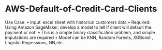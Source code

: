 # AWS-Default-of-Credit-Card-Clients
Use Case:
• Input: excel sheet with historical customers data
• Required: Using Amazon SageMaker, develop a model to tell if client will default the payment or not.
• This is a simple binary classification problem, and simple imputations are required
• Model can be KNN, Random Forests, XGBoost , Logistic Regressions, NN,etc.
